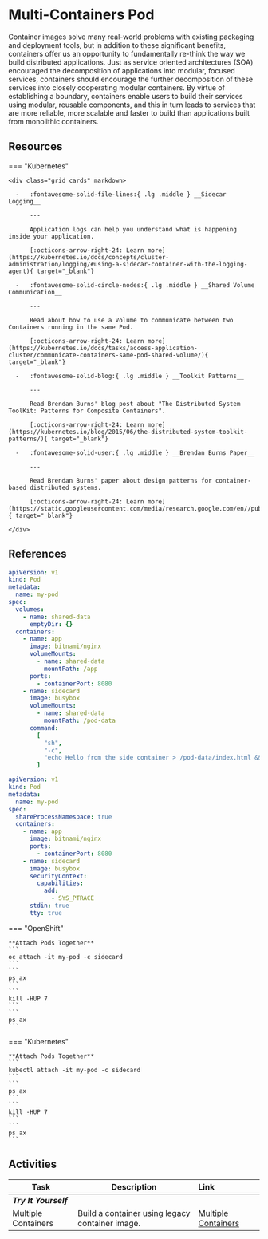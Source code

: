 # Multi-Containers Pod

Container images solve many real-world problems with existing packaging and deployment tools, but in addition to these significant benefits, containers offer us an opportunity to fundamentally re-think the way we build distributed applications. Just as service oriented architectures (SOA) encouraged the decomposition of applications into modular, focused services, containers should encourage the further decomposition of these services into closely cooperating modular containers. By virtue of establishing a boundary, containers enable users to build their services using modular, reusable components, and this in turn leads to services that are more reliable, more scalable and faster to build than applications built from monolithic containers.

## Resources

=== "Kubernetes"

    <div class="grid cards" markdown>

      -   :fontawesome-solid-file-lines:{ .lg .middle } __Sidecar Logging__

          ---

          Application logs can help you understand what is happening inside your application.

          [:octicons-arrow-right-24: Learn more](https://kubernetes.io/docs/concepts/cluster-administration/logging/#using-a-sidecar-container-with-the-logging-agent){ target="_blank"}

      -   :fontawesome-solid-circle-nodes:{ .lg .middle } __Shared Volume Communication__

          ---

          Read about how to use a Volume to communicate between two Containers running in the same Pod.

          [:octicons-arrow-right-24: Learn more](https://kubernetes.io/docs/tasks/access-application-cluster/communicate-containers-same-pod-shared-volume/){ target="_blank"}

      -   :fontawesome-solid-blog:{ .lg .middle } __Toolkit Patterns__

          ---

          Read Brendan Burns' blog post about "The Distributed System ToolKit: Patterns for Composite Containers".

          [:octicons-arrow-right-24: Learn more](https://kubernetes.io/blog/2015/06/the-distributed-system-toolkit-patterns/){ target="_blank"}

      -   :fontawesome-solid-user:{ .lg .middle } __Brendan Burns Paper__

          ---

          Read Brendan Burns' paper about design patterns for container-based distributed systems.

          [:octicons-arrow-right-24: Learn more](https://static.googleusercontent.com/media/research.google.com/en//pubs/archive/45406.pdf){ target="_blank"}

    </div>

## References

```yaml
apiVersion: v1
kind: Pod
metadata:
  name: my-pod
spec:
  volumes:
    - name: shared-data
      emptyDir: {}
  containers:
    - name: app
      image: bitnami/nginx
      volumeMounts:
        - name: shared-data
          mountPath: /app
      ports:
        - containerPort: 8080
    - name: sidecard
      image: busybox
      volumeMounts:
        - name: shared-data
          mountPath: /pod-data
      command:
        [
          "sh",
          "-c",
          "echo Hello from the side container > /pod-data/index.html && sleep 3600",
        ]
```

```yaml
apiVersion: v1
kind: Pod
metadata:
  name: my-pod
spec:
  shareProcessNamespace: true
  containers:
    - name: app
      image: bitnami/nginx
      ports:
        - containerPort: 8080
    - name: sidecard
      image: busybox
      securityContext:
        capabilities:
          add:
            - SYS_PTRACE
      stdin: true
      tty: true
```

=== "OpenShift"

    **Attach Pods Together**
    ```
    oc attach -it my-pod -c sidecard
    ```
    ```
    ps ax
    ```
    ```
    kill -HUP 7
    ```
    ```
    ps ax
    ```

=== "Kubernetes"

    **Attach Pods Together**
    ```
    kubectl attach -it my-pod -c sidecard
    ```
    ```
    ps ax
    ```
    ```
    kill -HUP 7
    ```
    ```
    ps ax
    ```

## Activities

| Task                  | Description                                     | Link                                                          |
| --------------------- | ----------------------------------------------- | :------------------------------------------------------------ |
| **_Try It Yourself_** |                                                 |                                                               |
| Multiple Containers   | Build a container using legacy container image. | [Multiple Containers](../../../labs/kubernetes/lab3/index.md) |
